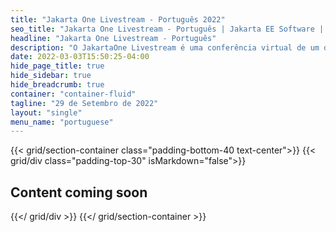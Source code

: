 ```yaml
---
title: "Jakarta One Livestream - Português 2022"
seo_title: "Jakarta One Livestream - Português | Jakarta EE Software | Cloud Native"
headline: "Jakarta One Livestream - Português"
description: "O JakartaOne Livestream é uma conferência virtual de um dia para desenvolvedores e líderes técnicos de negócios que traz informações sobre o estado atual e o futuro do Jakarta™ EE e tecnologias relacionadas, focadas no desenvolvimento de aplicativos Java nativos da nuvem."
date: 2022-03-03T15:50:25-04:00
hide_page_title: true
hide_sidebar: true
hide_breadcrumb: true
container: "container-fluid"
tagline: "29 de Setembro de 2022"
layout: "single"
menu_name: "portuguese"
---
```


{{< grid/section-container class="padding-bottom-40 text-center">}}
  {{< grid/div class="padding-top-30" isMarkdown="false">}}
    <h2>Content coming soon</h2>
  {{</ grid/div >}}
{{</ grid/section-container >}}
